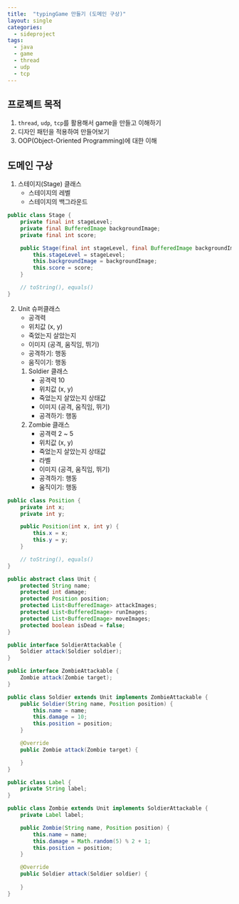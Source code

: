 ```yaml
---
title:  "typingGame 만들기 (도메인 구상)"
layout: single
categories:
  - sideproject
tags:
  - java
  - game
  - thread
  - udp
  - tcp
---
```



## 프로젝트 목적
1. `thread`, `udp`, `tcp`를 활용해서 game을 만들고 이해하기
2. 디자인 패턴을 적용하여 만들어보기
3. OOP(Object-Oriented Programming)에 대한 이해

## 도메인 구상
1. 스테이지(Stage) 클래스
	- 스테이지의 레벨
	- 스테이지의 백그라운드

```java
public class Stage {
	private final int stageLevel;
	private final BufferedImage backgroundImage;
	private final int score;

	public Stage(final int stageLevel, final BufferedImage backgroundImage, final int score) {
		this.stageLevel = stageLevel;
		this.backgroundImage = backgroundImage;
		this.score = score;
	}

	// toString(), equals()
}
```


2. Unit 슈퍼클래스
	- 공격력
	- 위치값 (x, y)
	- 죽었는지 살았는지
	- 이미지 (공격, 움직임, 뛰기)
	- 공격하기: 행동
	- 움직이기: 행동
	1. Soldier 클래스
		- 공격력 10
		- 위치값 (x, y)
		- 죽었는지 살았는지 상태값
		- 이미지 (공격, 움직임, 뛰기)
		- 공격하기: 행동
	2. Zombie 클래스
		- 공격력 2 ~ 5
		- 위치값 (x, y)
		- 죽었는지 살았는지 상태값
		- 라벨
		- 이미지 (공격, 움직임, 뛰기)
		- 공격하기: 행동
		- 움직이기: 행동

```java
public class Position {
	private int x;
	private int y;

	public Position(int x, int y) {
		this.x = x;
		this.y = y;
	}

	// toString(), equals()
}

public abstract class Unit {
	protected String name;
	protected int damage;
	protected Position position;
	protected List<BufferedImage> attackImages;
	protected List<BufferedImage> runImages;
	protected List<BufferedImage> moveImages;
	protected boolean isDead = false;
}

public interface SoldierAttackable {
	Soldier attack(Soldier soldier);
}

public interface ZombieAttackable {
	Zombie attack(Zombie target);
}

public class Soldier extends Unit implements ZombieAttackable {
	public Soldier(String name, Position position) {
		this.name = name;
		this.damage = 10;
		this.position = position;
	}

	@Override
	public Zombie attack(Zombie target) {

	}
}

public class Label {
	private String label;
}

public class Zombie extends Unit implements SoldierAttackable {
	private Label label;

	public Zombie(String name, Position position) {
		this.name = name;
		this.damage = Math.random(5) % 2 + 1;
		this.position = position;
	}

	@Override
	public Soldier attack(Soldier soldier) {
		
	}
}

```



